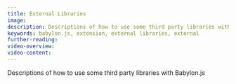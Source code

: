```yaml
---
title: External Libraries
image:
description: Descriptions of how to use some third party libraries with Babylon.js.
keywords: babylon.js, extension, external libraries, external
further-reading:
video-overview:
video-content:
---
```


Descriptions of how to use some third party libraries with Babylon.js
